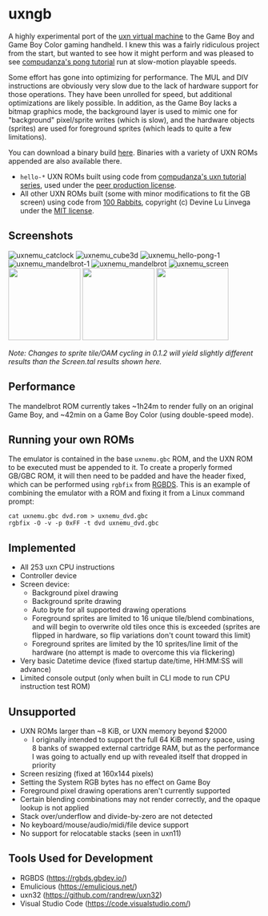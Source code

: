 # uxngb

A highly experimental port of the [uxn virtual machine](https://wiki.xxiivv.com/site/uxn.html) to the Game Boy and Game Boy Color gaming handheld. I knew this was a fairly ridiculous project from the start, but wanted to see how it might perform and was pleased to see [compudanza's pong tutorial](https://compudanzas.net/uxn_tutorial_day_6.html) run at slow-motion playable speeds.

Some effort has gone into optimizing for performance. The MUL and DIV instructions are obviously very slow due to the lack of hardware support for those operations. They have been unrolled for speed, but additional optimizations are likely possible. In addition, as the Game Boy lacks a bitmap graphics mode, the background layer is used to mimic one for "background" pixel/sprite writes (which is slow), and the hardware objects (sprites) are used for foreground sprites (which leads to quite a few limitations).

You can download a binary build [here](https://github.com/tbsp/uxngb/releases). Binaries with a variety of UXN ROMs appended are also available there.

- `hello-*` UXN ROMs built using code from [compudanza's uxn tutorial series](https://compudanzas.net/uxn_tutorial.html), used under the [peer production license](https://wiki.p2pfoundation.net/Peer_Production_License).
- All other UXN ROMs built (some with minor modifications to fit the GB screen) using code from [100 Rabbits](https://git.sr.ht/~rabbits/uxn/tree/main), copyright (c) Devine Lu Linvega under the [MIT license](https://opensource.org/licenses/MIT).

## Screenshots

![uxnemu_catclock](https://user-images.githubusercontent.com/10489588/176349457-68669912-c901-4946-8060-08c3a0110e2c.png)
![uxnemu_cube3d](https://user-images.githubusercontent.com/10489588/176349461-5277d505-db2a-4ffa-af0c-b0430a1ed340.png)
![uxnemu_hello-pong-1](https://user-images.githubusercontent.com/10489588/176349464-3727bd2c-67e9-4df0-92a6-a40ab6a4e89b.png)
![uxnemu_mandelbrot-1](https://user-images.githubusercontent.com/10489588/176349474-a9f18eaa-e7d2-4f73-9778-4a9923cf7ae8.png)
![uxnemu_mandelbrot](https://user-images.githubusercontent.com/10489588/176349469-3e76b4fc-2706-45e8-88cc-ae6aaf0a76fa.png)
![uxnemu_screen](https://user-images.githubusercontent.com/10489588/176349485-183ba2f7-24dc-4623-a9db-0d9f5aadd741.png)
<img src="https://user-images.githubusercontent.com/10489588/176512446-a56458a1-e4e2-4738-bc46-b3b9ff319f38.jpg" height=144/>
<img src="https://user-images.githubusercontent.com/10489588/176512460-f86e0335-e4d8-421b-b7cf-72347bd1a8f6.jpg" height=144/>
<img src="https://user-images.githubusercontent.com/10489588/176514430-42b9c1a9-9300-426d-8f34-63fab83205fa.jpg" height=144/>

*Note: Changes to sprite tile/OAM cycling in 0.1.2 will yield slightly different results than the Screen.tal results shown here.*

## Performance

The mandelbrot ROM currently takes ~1h24m to render fully on an original Game Boy, and ~42min on a Game Boy Color (using double-speed mode).

## Running your own ROMs

The emulator is contained in the base `uxnemu.gbc` ROM, and the UXN ROM to be executed must be appended to it. To create a properly formed GB/GBC ROM, it will then need to be padded and have the header fixed, which can be performed using `rgbfix` from [RGBDS](https://rgbds.gbdev.io/). This is an example of combining the emulator with a ROM and fixing it from a Linux command prompt:
```
cat uxnemu.gbc dvd.rom > uxnemu_dvd.gbc
rgbfix -O -v -p 0xFF -t dvd uxnemu_dvd.gbc
```

## Implemented

- All 253 uxn CPU instructions
- Controller device
- Screen device:
  - Background pixel drawing
  - Background sprite drawing
  - Auto byte for all supported drawing operations
  - Foreground sprites are limited to 16 unique tile/blend combinations, and will begin to overwrite old tiles once this is exceeded (sprites are flipped in hardware, so flip variations don't count toward this limit)
  - Foreground sprites are limited by the 10 sprites/line limit of the hardware (no attempt is made to overcome this via flickering)
- Very basic Datetime device (fixed startup date/time, HH:MM:SS will advance)
- Limited console output (only when built in CLI mode to run CPU instruction test ROM)

## Unsupported
- UXN ROMs larger than ~8 KiB, or UXN memory beyond $2000
  - I originally intended to support the full 64 KiB memory space, using 8 banks of swapped external cartridge RAM, but as the performance I was going to actually end up with revealed itself that dropped in priority
- Screen resizing (fixed at 160x144 pixels)
- Setting the System RGB bytes has no effect on Game Boy
- Foreground pixel drawing operations aren't currently supported
- Certain blending combinations may not render correctly, and the opaque lookup is not applied
- Stack over/underflow and divide-by-zero are not detected
- No keyboard/mouse/audio/midi/file device support
- No support for relocatable stacks (seen in uxn11)

## Tools Used for Development

- RGBDS (https://rgbds.gbdev.io/)
- Emulicious (https://emulicious.net/)
- uxn32 (https://github.com/randrew/uxn32)
- Visual Studio Code (https://code.visualstudio.com/)
